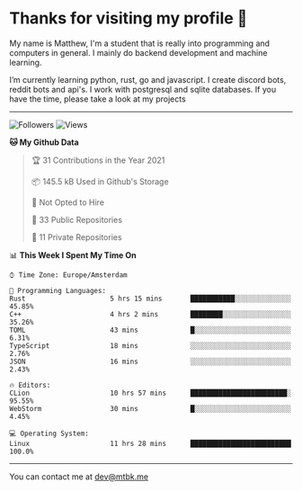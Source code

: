 # Thanks for visiting my profile 👋
My name is Matthew, I'm a student that is really into programming and computers in general. I mainly do backend development and machine learning.

I’m currently learning python, rust, go and javascript. I create discord bots, reddit bots and api's. I work with postgresql and sqlite databases. If you have the time, please take a look at my projects

---
![Followers](https://img.shields.io/github/followers/DankDumpster?style=social)
![Views](https://komarev.com/ghpvc/?username=DankDumpster&style=flat-square&color=green)
<!--START_SECTION:waka-->
**🐱 My Github Data** 

> 🏆 31 Contributions in the Year 2021
 > 
> 📦 145.5 kB Used in Github's Storage 
 > 
> 🚫 Not Opted to Hire
 > 
> 📜 33 Public Repositories 
 > 
> 🔑 11 Private Repositories  
 > 
📊 **This Week I Spent My Time On** 

```text
⌚︎ Time Zone: Europe/Amsterdam

💬 Programming Languages: 
Rust                     5 hrs 15 mins       ███████████░░░░░░░░░░░░░░   45.85% 
C++                      4 hrs 2 mins        ████████░░░░░░░░░░░░░░░░░   35.26% 
TOML                     43 mins             █░░░░░░░░░░░░░░░░░░░░░░░░   6.31% 
TypeScript               18 mins             ░░░░░░░░░░░░░░░░░░░░░░░░░   2.76% 
JSON                     16 mins             ░░░░░░░░░░░░░░░░░░░░░░░░░   2.43%

🔥 Editors: 
CLion                    10 hrs 57 mins      ████████████████████████░   95.55% 
WebStorm                 30 mins             █░░░░░░░░░░░░░░░░░░░░░░░░   4.45%

💻 Operating System: 
Linux                    11 hrs 28 mins      █████████████████████████   100.0%

```


<!--END_SECTION:waka-->
-------

You can contact me at dev@mtbk.me
